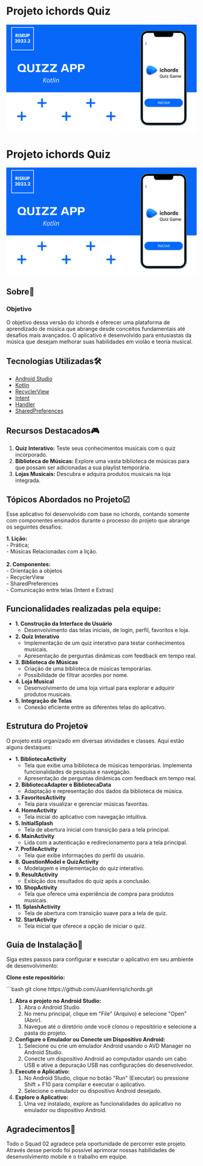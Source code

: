 # Projeto ichords Quiz
![imagemA](./imagemA.png)

# Projeto ichords Quiz
![imagemA](./imagemA.png)

## Sobre📘
### Objetivo
<p>O objetivo dessa versão do ichords é oferecer uma plataforma de aprendizado de música que abrange desde conceitos fundamentais até desafios mais avançados. O aplicativo é desenvolvido para entusiastas da música que desejam melhorar suas habilidades em violão e teoria musical. </p>

## Tecnologias Utilizadas🛠
- [Android Studio](https://developer.android.com/studio)
- [Kotlin](https://kotlinlang.org/)
- [RecyclerView](https://developer.android.com/guide/topics/ui/layout/recyclerview)
- [Intent](https://developer.android.com/reference/android/content/Intent)
- [Handler](https://developer.android.com/reference/android/os/Handler)
- [SharedPreferences](https://developer.android.com/training/data-storage/shared-preferences?hl=pt-br)

## Recursos Destacados🎮
1. <b>Quiz Interativo:</b> Teste seus conhecimentos musicais com o quiz incorporado.
2. <b>Biblioteca de Músicas:</b> Explore uma vasta biblioteca de músicas para que possam ser adicionadas a sua playlist temporária.
3. <b>Lojas Musicais:</b> Descubra e adquira produtos musicais na loja integrada.

## Tópicos Abordados no Projeto☑
<p> Esse aplicativo foi desenvolvido com base no ichords, contando somente com componentes ensinados durante o processo do projeto que abrange os seguintes desafios:</p>
<b>1. Lição:</b>
    <br>- Prática;<br>
    - Músicas Relacionadas com a lição.<br>
<br><b>2. Componentes:</b><br>
    - Orientação a objetos<br>
    - RecyclerView<br>
    - SharedPreferences<br>
    - Comunicação entre telas (Intent e Extras)<br>


## Funcionalidades realizadas pela equipe:
- <b>1. Construção da Interface do Usuário</b>
  - Desenvolvimento das telas iniciais, de login, perfil, favoritos e loja.
- <b>2. Quiz Interativo</b>
  - Implementação de um quiz interativo para testar conhecimentos musicais.
  - Apresentação de perguntas dinâmicas com feedback em tempo real. 
- <b>3. Biblioteca de Músicas</b>
  - Criação de uma biblioteca de músicas temporárias.
  - Possibilidade de filtrar acordes por nome. 
- <b>4. Loja Musical</b>
  - Desenvolvimento de uma loja virtual para explorar e adquirir produtos musicais.
- <b>5. Integração de Telas</b>
  - Conexão eficiente entre as diferentes telas do aplicativo.

## Estrutura do Projeto💀
<p> O projeto está organizado em diversas atividades e classes. Aqui estão alguns destaques: </p>

- <b>1. BibliotecaActivity</b>
  - Tela que exibe uma biblioteca de músicas temporárias. Implementa funcionalidades de pesquisa e navegação.
  - Apresentação de perguntas dinâmicas com feedback em tempo real. 
- <b>2. BibliotecaAdapter e BibliotecaData</b>
  - Adaptação e representação dos dados da biblioteca de música.
- <b>3. FavoritosActivity</b>
  - Tela para visualizar e gerenciar músicas favoritas.
- <b>4. HomeActivity</b>
  - Tela inicial do aplicativo com navegação intuitiva.
- <b>5. InitialSplash</b>
  - Tela de abertura inicial com transição para a tela principal.
- <b>6. MainActivity</b>
  - Lida com a autenticação e redirecionamento para a tela principal.
- <b>7. ProfileActivity</b>
  - Tela que exibe informações do perfil do usuário.
- <b>8. QuestionModel e QuizActivity</b>
  - Modelagem e implementação do quiz interativo.
- <b>9. ResultActivity</b>
  - Exibição dos resultados do quiz após a conclusão.
- <b>10. ShopActivity</b>
  - Tela que oferece uma experiência de compra para produtos musicais.
- <b>11. SplashActivity</b>
  - Tela de abertura com transição suave para a tela de quiz.
- <b>12. StartActivity</b>
  - Tela inicial que oferece a opção de iniciar o quiz.

## Guia de Instalação📄
<p>Siga estes passos para configurar e executar o aplicativo em seu ambiente de desenvolvimento:</p>

<b>Clone este repositório:</b>
<p>```bash
git clone https://github.com/JuanHenriq/ichords.git</p>

1. <b>Abra o projeto no Android Studio:</b>
    1. Abra o Android Studio.
    2. No menu principal, clique em "File" (Arquivo) e selecione "Open" (Abrir).
    3. Navegue até o diretório onde você clonou o repositório e selecione a pasta do projeto.
2. <b>Configure o Emulador ou Conecte um Dispositivo Android:</b>
    1. Selecione ou crie um emulador Android usando o AVD Manager no Android Studio.
    2. Conecte um dispositivo Android ao computador usando um cabo USB e ative a depuração USB nas configurações do desenvolvedor.
3. <b>Execute o Aplicativo:</b>
    1. No Android Studio, clique no botão "Run" (Executar) ou pressione Shift + F10 para compilar e executar o aplicativo.
    2. Selecione o emulador ou dispositivo Android desejado.
4. <b>Explore o Aplicativo:</b>
    1. Uma vez instalado, explore as funcionalidades do aplicativo no emulador ou dispositivo Android.

## Agradecimentos💙

<p> Todo o Squad 02 agradece pela oportunidade de percorrer este projeto. Através desse período foi possível aprimorar nossas habilidades de desenvolvimento mobile e o trabalho em equipe. </p>
